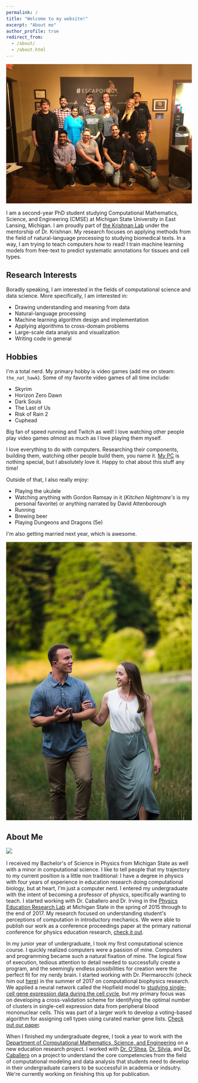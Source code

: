 ```yaml
---
permalink: /
title: "Welcome to my website!"
excerpt: "About me"
author_profile: true
redirect_from: 
  - /about/
  - /about.html
---
```


![](../images/lab.jpg)

I am a second-year PhD student studying Computational Mathematics, Science, and Engineering (CMSE) at Michigan State University in East Lansing, Michigan. I am proudly part of [the Krishnan Lab](thekrishnanlab.org) under the mentorship of Dr. Krishnan. My research focuses on applying methods from the field of natural-language processing to studying biomedical texts. In a way, I am trying to teach computers how to read! I train machine learning models from free-text to predict systematic annotations for tissues and cell types.

## Research Interests

Boradly speaking, I am interested in the fields of computational science and data science. More specifically, I am interested in:

* Drawing understanding and meaning from data
* Natural-language processing
* Machine learning algorithm design and implementation
* Applying algorithms to cross-domain problems
* Large-scale data analysis and visualization
* Writing code in general

## Hobbies

I'm a total nerd. My primary hobby is video games (add me on steam: `the_nat_hawk`). Some of my favorite video games of all time include:

* Skyrim
* Horizon Zero Dawn
* Dark Souls
* The Last of Us
* Risk of Rain 2
* Cuphead

Big fan of speed running and Twitch as well! I love watching other people play video games _almost_ as much as I love playing them myself.

I love everything to do with computers. Researching their components, building them, watching other people build them, you name it. [My PC](https://www.amazon.com/gp/product/B086MJ13VJ/ref=ppx_yo_dt_b_asin_title_o08_s00?ie=UTF8&psc=1) is nothing special, but I absolutely love it. Happy to chat about this stuff any time!

Outside of that, I also really enjoy:

* Playing the ukulele
* Watching anything with Gordon Ramsay in it (_Kitchen Nightmare's_ is my personal favorite) or anything narrated by David Attenborough
* Running
* Brewing beer
* Playing Dungeons and Dragons (5e)

 I'm also getting married next year, which is awesome.

![](../images/engagement.jpg)

## About Me

![]("../images/graduation.jpg)

I received my Bachelor's of Science in Physics from Michigan State as well with a minor in computational science. I like to tell people that my trajectory to my current position is a little non traditional: I have a degree in physics with four years of experience in education research doing computational biology, but at heart, I'm just a computer nerd. I entered my undergraduate with the intent of becoming a professor of physics, specifically wanting to teach. I started working with Dr. Caballero and Dr. Irving in the [Physics Education Research Lab](https://perl.natsci.msu.edu/) at Michigan State in the spring of 2015 through to the end of 2017. My research focused on understanding student's perceptions of computation in introductory mechanics. We were able to publish our work as a conference proceedings paper at the primary national conference for physics education research, [check it out](../files/perc.pdf).

In my junior year of undergraduate, I took my first computational science course. I quickly realized computers were a passion of mine. Computers and programming became such a natural fixation of mine. The logical flow of execution, tedious attention to detail needed to successfully create a program, and the seemingly endless possibilities for creation were the perfect fit for my nerdy brain. I started working with Dr. Piermarocchi (check him out [here](https://web.pa.msu.edu/people/carlo/)) in the summer of 2017 on computational biophysics research. We applied a neural network called the Hopfield model to [studying single-cell gene expression data during the cell cycle](https://journals.plos.org/ploscompbiol/article?id=10.1371/journal.pcbi.1005849), but my primary focus was on developing a cross-validation scheme for identifying the optimal number of clusters in single-cell expression data from peripheral blood mononuclear cells. This was part of a larger work to develop a voting-based algorithm for assigning cell types using curated marker gene lists. [Check out our paper](../files/p-dcs.pdf).

When I finished my undergraduate degree, I took a year to work with the [Department of Computational Mathematics, Science, and Engineering](https://cmse.msu.edu/) on a new education research project. I worked with [Dr. O'Shea](https://cmse.msu.edu/directory/faculty/brian-o-shea/), [Dr. Silvia](http://devinsilvia.com/), and [Dr. Caballero](http://dannycaballero.info/) on a project to understand the core competencies from the field of computational modeling and data analysis that students need to develop in their undergraduate careers to be successful in academia or indsutry. We're currently working on finishing this up for publication.